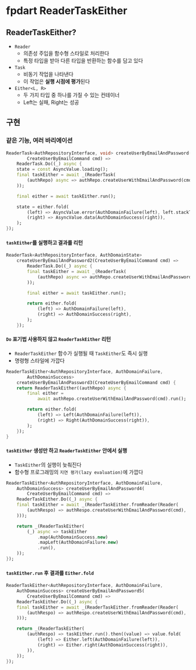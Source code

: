 # fpdart ReaderTaskEither

## ReaderTaskEither?

- `Reader`
    - 의존성 주입을 함수형 스타일로 처리한다
    - 특정 타입을 받아 다른 타입을 반환하는 함수를 담고 있다
- `Task`
    - 비동기 작업을 나타낸다
    - 이 작업은 **실행 시점에 평가**된다
- `Either<L, R>`
    - 두 가지 타입 중 하나를 가질 수 있는 컨테이너
    - Left는 실패, Right는 성공

## 구현

### 같은 기능, 여러 바리에이션

```dart
ReaderTask<AuthRepositoryInterface, void> createUserByEmailAndPassword(
        CreateUserByEmailCommand cmd) =>
    ReaderTask.Do((_) async {
    state = const AsyncValue.loading();
    final taskEither = await _(ReaderTask(
        (authRepo) async => authRepo.createUserWithEmailAndPassword(cmd),
    ));

    final either = await taskEither.run();

    state = either.fold(
        (left) => AsyncValue.error(AuthDomainFailure(left), left.stackTrace),
        (right) => AsyncValue.data(AuthDomainSuccess(right)),
    );
});
```

#### `taskEither`를 실행하고 결과를 리턴

```dart
ReaderTask<AuthRepositoryInterface, AuthDomainState>
    createUserByEmailAndPassword2(CreateUserByEmailCommand cmd) =>
        ReaderTask.Do((_) async {
        final taskEither = await _(ReaderTask(
            (authRepo) async => authRepo.createUserWithEmailAndPassword(cmd),
        ));

        final either = await taskEither.run();

        return either.fold(
            (left) => AuthDomainFailure(left),
            (right) => AuthDomainSuccess(right),
        );
    });

```

#### `Do` 표기법 사용하지 않고 `ReaderTaskEither` 리턴

- `ReaderTaskEither` 함수가 실행될 때 `TaskEither`도 즉시 실행
- 명령형 스타일에 가깝다

```dart
ReaderTaskEither<AuthRepositoryInterface, AuthDomainFailure,
        AuthDomainSuccess>
    createUserByEmailAndPassword3(CreateUserByEmailCommand cmd) {
    return ReaderTaskEither((authRepo) async {
        final either =
            await authRepo.createUserWithEmailAndPassword(cmd).run();

        return either.fold(
            (left) => Left(AuthDomainFailure(left)),
            (right) => Right(AuthDomainSuccess(right)),
        );
    });
}
```

#### `taskEither` 생성만 하고 `ReaderTaskEither` 안에서 실행

- `TaskEither`의 실행이 늦춰진다
- 함수형 프로그래밍의 `지연 평가(lazy evaluation)`에 가깝다

```dart
ReaderTaskEither<AuthRepositoryInterface, AuthDomainFailure,
    AuthDomainSuccess> createUserByEmailAndPassword4(
        CreateUserByEmailCommand cmd) =>
    ReaderTaskEither.Do((_) async {
    final taskEither = await _(ReaderTaskEither.fromReader(Reader(
        (authRespo) => authRespo.createUserWithEmailAndPassword(cmd),
    )));

    return _(ReaderTaskEither(
        (_) async => taskEither
            .map(AuthDomainSuccess.new)
            .mapLeft(AuthDomainFailure.new)
            .run(),
    ));
});
```

#### `taskEither.run` 후 결과를 `Either.fold`

```dart
ReaderTaskEither<AuthRepositoryInterface, AuthDomainFailure,
    AuthDomainSuccess> createUserByEmailAndPassword5(
        CreateUserByEmailCommand cmd) =>
    ReaderTaskEither.Do((_) async {
    final taskEither = await _(ReaderTaskEither.fromReader(Reader(
        (authRespo) => authRespo.createUserWithEmailAndPassword(cmd),
    )));

    return _(ReaderTaskEither(
        (authRespo) => taskEither.run().then((value) => value.fold(
            (left) => Either.left(AuthDomainFailure(left)),
            (right) => Either.right(AuthDomainSuccess(right)),
        )),
    ));
});
```
